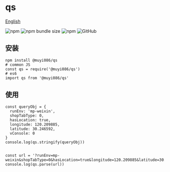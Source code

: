 # qs

[English](./README.md 'English')

![npm](https://img.shields.io/npm/v/@muyi086/qs) ![npm bundle size](https://img.shields.io/bundlephobia/min/@muyi086/qs) ![npm](https://img.shields.io/npm/dt/@muyi086/qs) ![GitHub](https://img.shields.io/github/license/MuYi086/npm_package)

## 安装
```SHELL
npm install @muyi086/qs
# common JS
const qs = require('@muyi086/qs')
# es6
import qs from '@muyi086/qs'
```

## 使用
```JS
const queryObj = {
  runEnv: 'mp-weixin',
  shopTabType: 0,
  hasLocation: true,
  longitude: 120.209885,
  latitude: 30.246592,
  vConsole: 0
}
console.log(qs.stringify(queryObj))


const url = '?runEnv=mp-weixin&shopTabType=0&hasLocation=true&longitude=120.209885&latitude=30.246592&vConsole=0'
console.log(qs.parse(url))
```